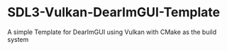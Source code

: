
# SDL3-Vulkan-DearImGUI-Template
A simple Template for DearImGUI using Vulkan with CMake as the build system
